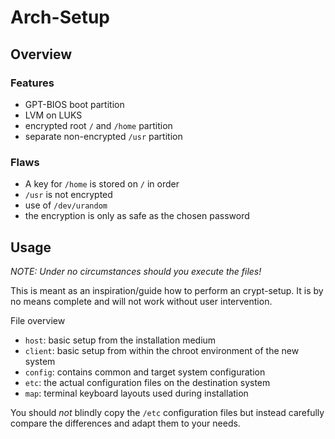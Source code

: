 # Arch-Setup

## Overview

### Features

* GPT-BIOS boot partition
* LVM on LUKS
* encrypted root `/` and `/home` partition
* separate non-encrypted `/usr` partition

### Flaws

* A key for `/home` is stored on `/` in order
* `/usr` is not encrypted
* use of `/dev/urandom`
* the encryption is only as safe as the chosen password

## Usage

*NOTE: Under no circumstances should you execute the files!*

This is meant as an inspiration/guide how to perform an crypt-setup. It is by
no means complete and will not work without user intervention.

File overview

* `host`: basic setup from the installation medium
* `client`: basic setup from within the chroot environment of the new system
* `config`: contains common and target system configuration
* `etc`: the actual configuration files on the destination system
* `map`: terminal keyboard layouts used during installation

You should *not* blindly copy the `/etc` configuration files but instead
carefully compare the differences and adapt them to your needs.

